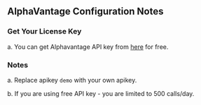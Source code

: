 ## AlphaVantage Configuration Notes

### Get Your License Key
a.  You can get Alphavantage API key from [here](https://www.alphavantage.co/support/#api-key) for free.

### Notes
a. Replace apikey `demo` with your own apikey.

b. If you are using free API key - you are limited to 500 calls/day.
